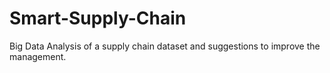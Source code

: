 # Smart-Supply-Chain
Big Data Analysis of a supply chain dataset and suggestions to improve the management.
